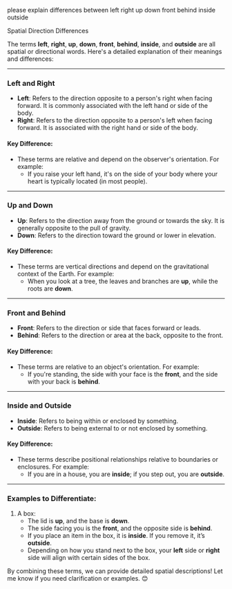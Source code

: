 please explain differences between left right up down front behind inside outside

Spatial Direction Differences

The terms **left**, **right**, **up**, **down**, **front**, **behind**, **inside**, and **outside** are all spatial or directional words. Here's a detailed explanation of their meanings and differences:

---

### **Left and Right**
- **Left**: Refers to the direction opposite to a person's right when facing forward. It is commonly associated with the left hand or side of the body.
- **Right**: Refers to the direction opposite to a person's left when facing forward. It is associated with the right hand or side of the body.

#### Key Difference:
- These terms are relative and depend on the observer's orientation. For example:
  - If you raise your left hand, it's on the side of your body where your heart is typically located (in most people).

---

### **Up and Down**
- **Up**: Refers to the direction away from the ground or towards the sky. It is generally opposite to the pull of gravity.
- **Down**: Refers to the direction toward the ground or lower in elevation.

#### Key Difference:
- These terms are vertical directions and depend on the gravitational context of the Earth. For example:
  - When you look at a tree, the leaves and branches are **up**, while the roots are **down**.

---

### **Front and Behind**
- **Front**: Refers to the direction or side that faces forward or leads.
- **Behind**: Refers to the direction or area at the back, opposite to the front.

#### Key Difference:
- These terms are relative to an object's orientation. For example:
  - If you're standing, the side with your face is the **front**, and the side with your back is **behind**.

---

### **Inside and Outside**
- **Inside**: Refers to being within or enclosed by something.
- **Outside**: Refers to being external to or not enclosed by something.

#### Key Difference:
- These terms describe positional relationships relative to boundaries or enclosures. For example:
  - If you are in a house, you are **inside**; if you step out, you are **outside**.

---

### Examples to Differentiate:
1. A box:
   - The lid is **up**, and the base is **down**.
   - The side facing you is the **front**, and the opposite side is **behind**.
   - If you place an item in the box, it is **inside**. If you remove it, it’s **outside**.
   - Depending on how you stand next to the box, your **left** side or **right** side will align with certain sides of the box.

By combining these terms, we can provide detailed spatial descriptions! Let me know if you need clarification or examples. 😊
